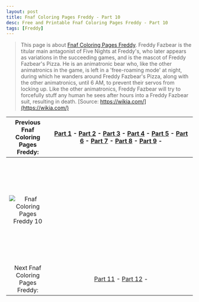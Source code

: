 ```yaml
---
layout: post
title: Fnaf Coloring Pages Freddy - Part 10
desc: Free and Printable Fnaf Coloring Pages Freddy - Part 10
tags: [Freddy]
---
```

> This page is about [Fnaf Coloring Pages Freddy](https://fnafcoloringpages.github.io/). Freddy Fazbear is the titular main antagonist of Five Nights at Freddy's, who later appears as variations in the succeeding games, and is the mascot of Freddy Fazbear's Pizza. He is an animatronic bear who, like the other animatronics in the game, is left in a 'free-roaming mode' at night, during which he wanders around Freddy Fazbear's Pizza, along with the other animatronics, until 6 AM, to prevent their servos from locking up. Like the other animatronics, Freddy Fazbear will try to forcefully stuff any human he sees after hours into a Freddy Fazbear suit, resulting in death. [Source: https://wikia.com/](https://wikia.com/)

|Previous Fnaf Coloring Pages Freddy: |[Part 1](https://fnafcoloringpages.github.io/blog/Fnaf-Coloring-Pages-Freddy-part-1) - [Part 2](https://fnafcoloringpages.github.io/blog/Fnaf-Coloring-Pages-Freddy-part-2) - [Part 3](https://fnafcoloringpages.github.io/blog/Fnaf-Coloring-Pages-Freddy-part-3) - [Part 4](https://fnafcoloringpages.github.io/blog/Fnaf-Coloring-Pages-Freddy-part-4) - [Part 5](https://fnafcoloringpages.github.io/blog/Fnaf-Coloring-Pages-Freddy-part-5) - [Part 6](https://fnafcoloringpages.github.io/blog/Fnaf-Coloring-Pages-Freddy-part-6) - [Part 7](https://fnafcoloringpages.github.io/blog/Fnaf-Coloring-Pages-Freddy-part-7) - [Part 8](https://fnafcoloringpages.github.io/blog/Fnaf-Coloring-Pages-Freddy-part-8) - [Part 9](https://fnafcoloringpages.github.io/blog/Fnaf-Coloring-Pages-Freddy-part-9) - |
|:-:|:-:|
|![Fnaf Coloring Pages Freddy 10](https://fnafcoloringpages.github.io/img/Fnaf-Coloring-Pages-Freddy%20(10).jpg "Fnaf Coloring Pages Freddy 10")|<script async src="//pagead2.googlesyndication.com/pagead/js/adsbygoogle.js"></script><!-- Texxtonly --><ins class="adsbygoogle" style="display:inline-block;width:336px;height:280px" data-ad-client="ca-pub-6753140515841889" data-ad-slot="3207852233"></ins><script>(adsbygoogle = window.adsbygoogle \|\| []).push({}); </script>|
| Next Fnaf Coloring Pages Freddy: |[Part 11](https://fnafcoloringpages.github.io/blog/Fnaf-Coloring-Pages-Freddy-part-11) - [Part 12](https://fnafcoloringpages.github.io/blog/Fnaf-Coloring-Pages-Freddy-part-12) - |